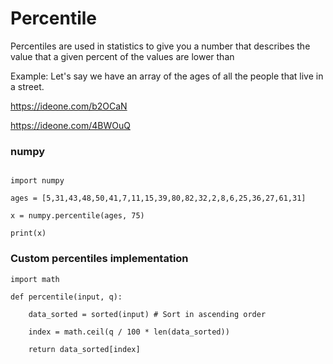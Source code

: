 # Percentile

Percentiles are used in statistics to give you a number that describes the value that a given percent of the values are lower than

Example: Let's say we have an array of the ages of all the people that live in a street.

https://ideone.com/b2OCaN

https://ideone.com/4BWOuQ

### numpy

```

import numpy

ages = [5,31,43,48,50,41,7,11,15,39,80,82,32,2,8,6,25,36,27,61,31]

x = numpy.percentile(ages, 75)

print(x)
```


### Custom percentiles implementation

```
import math

def percentile(input, q):

    data_sorted = sorted(input) # Sort in ascending order
    
    index = math.ceil(q / 100 * len(data_sorted))

    return data_sorted[index]
```
